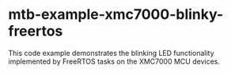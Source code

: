 # mtb-example-xmc7000-blinky-freertos
This code example demonstrates the blinking LED functionality implemented by FreeRTOS tasks on the XMC7000 MCU devices.
